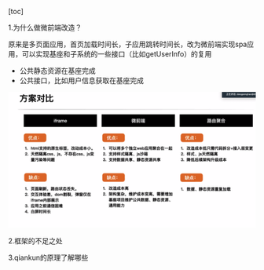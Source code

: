[toc]

1.为什么做微前端改造？

原来是多页面应用，首页加载时间长，子应用跳转时间长，改为微前端实现spa应用，可以实现基座和子系统的一些接口（比如getUserInfo）的复用

+ 公共静态资源在基座完成
+ 公共接口，比如用户信息获取在基座完成

![image-20221208161856133](../img/image-20221208161856133.png)

2.框架的不足之处

3.qiankun的原理了解哪些
